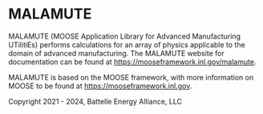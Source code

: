 # MALAMUTE

MALAMUTE (MOOSE Application Library for Advanced Manufacturing UTilitiEs)
performs calculations for an array of physics applicable to the domain of
advanced manufacturing. The MALAMUTE website for documentation can be found
at https://mooseframework.inl.gov/malamute.

MALAMUTE is based on the MOOSE framework, with more information on MOOSE
to be found at https://mooseframework.inl.gov.

Copyright 2021 - 2024, Battelle Energy Alliance, LLC
